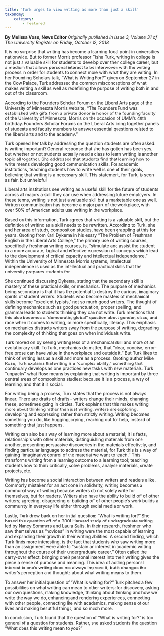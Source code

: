 ```yaml
---
title: 'Turk urges to view writing as more than just a skill'
taxonomy:
    category:
        - featured
---
```


**By Melissa Voss, News Editor** _Originally published in Issue 3, Volume 31 of The University Register on Friday, October 12, 2018_

It is no surprise that writing has become a learning focal point in universities nationwide.  But to former Morris professor Tisha Turk, writing in college is not just a valuable skill for students to develop over their college career, but a medium that allows personal interest to be interwoven with the writing process in order for students to connect more with what they are writing.  In her Founding Scholars talk, “What is Writing For?” given on September 27 in the Cow Palace, Turk addressed the common misconceptions of what makes writing a skill as well as redefining the purpose of writing both in and out of the classroom.

According to the Founders Scholar Forum on the Liberal Arts page of the University of Minnesota Morris website, “The Founders Fund was established with gifts from a private donor in honor of the founding faculty of the University of Minnesota, Morris on the occasion of UMM’s 40th birthday.  Founders Scholar Forums on the Liberal Arts bring together panels of students and faculty members to answer essential questions related to the liberal arts and to the academy.”

Turk opened her talk by addressing the question students are often asked: is writing important?  General response that she has gotten has been yes, but whether or not students actually need a class to learn writing is another topic all together.   She addressed that students find that learning how to write means developing good communication skills.  For academic institutions, teaching students how to write well is one of their goals, believing that writing is a necessary skill.  This statement, for Turk, is seen as fair, but unhelpful.

Liberal arts institutions see writing as a useful skill for the future of students across all majors a skill they can use when addressing future employers.  In these terms, writing is not just a valuable skill but a marketable one as well.  Written communication has become a major part of the workplace, with over 50% of American adults use writing in the workplace.  

Based on this information, Turk agrees that writing is a valuable skill, but the definition of writing as a skill needs to be rewritten.  According to Turk, she and her area of study, composition studies, have been grappling at this for years.  Quoting from Karl Dykema in his essay “The Problem of Freshman English in the Liberal Arts College," the primary use of writing courses, specifically freshman writing courses, is, “stimulate and assist the student to a more accurate, logical and effective expression of concepts which lead to the development of critical capacity and intellectual independence.”  Within the University of Minnesota Morris systems, intellectual independence is used as the intellectual and practical skills that the university prepares students for. 

She continued discussing Dykema, stating that the secondary skill is mastery of these practical skills, or mechanics.  The purpose of mechanics being secondary is that it has the potential to destroy the curious, imaginary spirits of student writers.  Students who become masters of mechanical skills become “excellent typists,” not so much good writers.  The thought of defining mechanics such as good punctuation, proper spelling, and grammar leads to students thinking they can not write.  Turk mentions that this also becomes a “democratic, global” question about gender, class, and race when it comes to writing, or more specifically, literacy.  This emphasis on mechanics distracts writers away from the purpose of writing, degrading the complexity of thinking that goes on when individuals write.

Turk moved on by seeing writing less of a mechanical skill and more of an evolutionary skill.  To Turk, mechanics do matter, that “clear, concise, error-free prose can have value in the workplace and outside it.” But Turk likes to think of writing less as a skill and more as a process.  Quoting author Mike Rose, Turk explains thatwriting is a “complex ability,” something that continually develops as one practices new tasks with new materials.  Turk “unpacks” what Rose means by explaining that writing is important by three central areas of compositions studies: because it is a process, a way of learning, and that it is social.

For writing being a process, Turk states that the process is not always linear.  There are drafts of drafts - writers change their minds, changing these, sometimes going in circles.  Turk explains that this makes writing more about thinking rather than just writing; writers are exploring, developing and expressing rather than strictly writing.  Writing becomes something you do, like hugging, crying, reaching out for help, instead of something that just happens.

Writing can also be a way of learning more about a material; it is facts, relationship's with other materials, distinguishing materials from one another, presenting persuasive discoveries in the materials effectively, and finding particular language to address the material, for Turk this is a way of gaining “imaginative control of the material we want to teach.”  This transforms writing from a learning outcome to a learning tool; teaching students how to think critically, solve problems, analyse materials, create projects, etc.

Writing has become a social interaction between writers and readers alike.  Commonly mistaken for an act done in solidarity, writing becomes a communal way of writing because writers do not solely write for themselves, but for readers.  Writers also have the ability to build off of other writers; agreeing, disagreeing or building off of other people’s work builds a community in everyday life either through social media or work.

Lastly, Turk drew back on her initial question: “What is writing for?”  She based this question off of a 2001 Harvard study of undergraduate writing led by Nancy Sommers and Laura Salts.  In their research, freshmen who saw themselves as “novices” in writing were the most capable of learning and expanding their growth in their writing abilities.  A second finding, which Turk finds more interesting, is the fact that students who saw writing more than an assignment were able to “sustain an interest in academic writing throughout the course of their undergraduate career.”  Often called the carry-over effect, bringing one’s personal interest into their writing gives the piece a sense of purpose and meaning.  This idea of adding personal interest to one’s writing does not always improve it, but it changes the writer’s perception and thoughts about what writing means to them.

To answer her initial question of “What is writing for?” Turk pitched a few possibilities on what writing can mean to other writers: for discovery, asking our own questions, making knowledge, thinking about thinking and how we write the way we do, enhancing and rendering experiences, connecting with other people, connecting life with academics, making sense of our lives and making beautiful things, and so much more.

In conclusion, Turk found that the question of “What is writing for?” is too general of a question for students.  Rather, she asked students the question “What does this writing mean to you?”